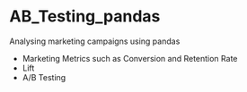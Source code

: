 # AB_Testing_pandas

Analysing marketing campaigns using pandas
- Marketing Metrics such as Conversion and Retention Rate 
- Lift
- A/B Testing
